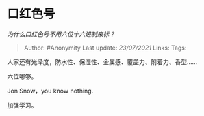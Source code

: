 # 口红色号
*为什么口红色号不用六位十六进制来标？*

> Author: #Anonymity
> Last update: *23/07/2021* 
> Links:
> Tags:  



人家还有光泽度，防水性、保湿性、金属感、覆盖力、附着力、香型……

六位哪够。

Jon Snow，you know nothing.

加强学习。



